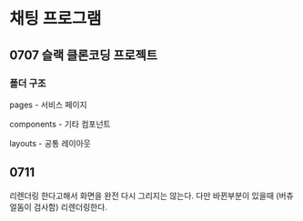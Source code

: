 # 채팅 프로그램
## 0707 슬랙 클론코딩 프로젝트
### 폴더 구조
pages - 서비스 페이지

components - 기타 컴포넌트

layouts - 공통 레이아웃

## 0711
리렌더링 한다고해서 화면을 완전 다시 그리지는 않는다. 다만 바뀐부분이 있을때 (버츄얼돔이 검사함) 리렌더링한다.
